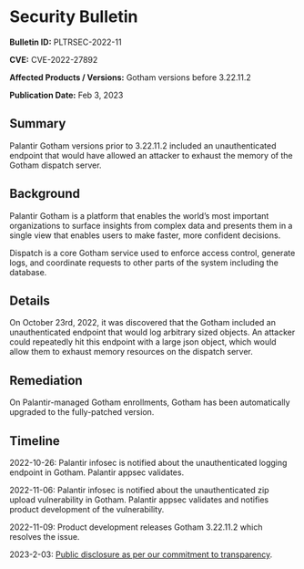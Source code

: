 # Security Bulletin

**Bulletin ID:** PLTRSEC-2022-11

**CVE:** CVE-2022-27892

**Affected Products / Versions:** Gotham versions before 3.22.11.2

**Publication Date:** Feb 3, 2023

## Summary

Palantir Gotham versions prior to 3.22.11.2 included an unauthenticated endpoint that would have allowed an attacker to exhaust the memory of the Gotham dispatch server.

## Background

Palantir Gotham is a platform that enables the world’s most important organizations to surface insights from complex data and presents them in a single view that enables users to make faster, more confident decisions.

Dispatch is a core Gotham service used to enforce access control, generate logs, and coordinate requests to other parts of the system including the database.

## Details

On October 23rd, 2022, it was discovered that the Gotham included an unauthenticated endpoint that would log arbitrary sized objects. An attacker could repeatedly hit this endpoint with a large json object, which would allow them to exhaust memory resources on the dispatch server.

## Remediation

On Palantir-managed Gotham enrollments, Gotham has been automatically upgraded to the fully-patched version.

## Timeline

2022-10-26: Palantir infosec is notified about the unauthenticated logging endpoint in Gotham. Palantir appsec validates.

2022-11-06: Palantir infosec is notified about the unauthenticated zip upload vulnerability in Gotham. Palantir appsec validates and notifies product development of the vulnerability.

2022-11-09: Product development releases Gotham 3.22.11.2 which resolves the issue.

2023-2-03: [Public disclosure as per our commitment to transparency](https://blog.palantir.com/broadening-our-bug-bounty-program-trust-security-and-transparency-aa3bf82f3f9a).
